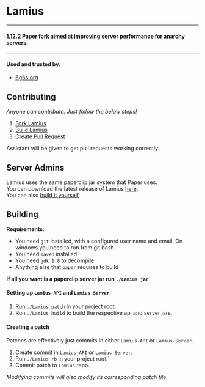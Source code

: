 # Lamius

----

#### 1.12.2 [Paper](https://github.com/PaperMC/Paper) fork aimed at improving server performance for anarchy servers.

----

#### Used and trusted by:
- [6g6s.org](https://discord.gg/57GW6CKKmp)

## Contributing

*Anyone can contribute. Just follow the below steps!* 

1. [Fork Lamius](https://github.com/ImNotSoftik/Lamiuss/fork)
2. [Build Lamius](https://github.com/ImNotSoftik/Lamiuss#building)
3. [Create Pull Request](https://docs.github.com/en/pull-requests/collaborating-with-pull-requests/proposing-changes-to-your-work-with-pull-requests/creating-a-pull-request-from-a-fork)

Assistant will be given to get pull requests working correctly.

## Server Admins

Lamius uses the same paperclip jar system that Paper uses.  
You can download the latest release of Lamius [here](https://github.com/ImNotSoftik/Lamiuss/releases).   
You can also [build it yourself](https://github.com/ImNotSoftik/Lamiuss#building)

## Building

**Requirements:**

- You need `git` installed, with a configured user name and email.
  On windows you need to run from git bash.
- You need `maven` installed
- You need `jdk 1.8` to decompile
- Anything else that `paper` requires to build

**If all you want is a paperclip server jar run `./Lamius jar`**

#### Setting up `Lamius-API` and `Lamius-Server`

1. Run `./Lamius patch` in your project root.
2. Run `./Lamius build` to build the respective api and server jars.

#### Creating a patch

Patches are effectively just commits in either `Lamius-API` or `Lamius-Server`.

1. Create commit in `Lamius-API` or `Lamius-Server`.
2. Run `./Lamius rb` in your project root.`
3. Commit patch to `Lamius` repo.

*Modifying commits will also modify its corresponding patch file.*
